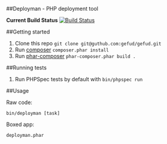 ##Deployman - PHP deployment tool

**Current Build Status**
[![Build Status](https://drone.io/github.com/mbrzuchalski/deployman/status.png)](https://drone.io/github.com/mbrzuchalski/deployman/latest)

##Getting started

1. Clone this repo `git clone git@guthub.com:gefud/gefud.git`
2. Run [composer](http://getcomposer.org/) `composer.phar install`
2. Run [phar-composer](https://github.com/clue/phar-composer) `phar-composer.phar build .`

##Running tests

1. Run PHPSpec tests by default with `bin/phpspec run`

##Usage

Raw code:
```
bin/deployman [task]
```

Boxed app:
```
deployman.phar
```
